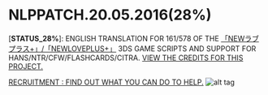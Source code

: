 # NLPPATCH.20.05.2016(28%)
[**STATUS_28%**]: ENGLISH TRANSLATION FOR 161/578 OF THE [「NEWラブプラス+」/「NEWLOVEPLUS+」](http://www.konami.jp/products/newloveplus_plus/) 3DS GAME SCRIPTS AND SUPPORT FOR HANS/NTR/CFW/FLASHCARDS/CITRA. [VIEW THE CREDITS FOR THIS PROJECT.](https://github.com/LovePlusProject/NLPPATCH/issues/1)

[RECRUITMENT : FIND OUT WHAT YOU CAN DO TO HELP.](https://github.com/LovePlusProject/NLPPATCH/issues/2)
![alt tag](http://i32.photobucket.com/albums/d10/n66x/NLPTRANSLATION/pjhphj.png)